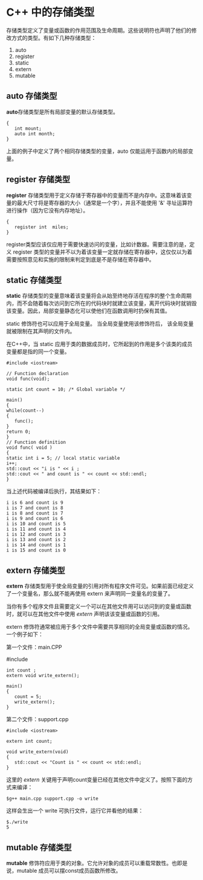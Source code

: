 # C++ 中的存储类型 #

存储类型定义了变量或函数的作用范围及生命周期。这些说明符也声明了他们的修改方式的类型。有如下几种存储类型：

1. auto  
1. register  
1. static  
1. extern  
1. mutable 


## auto 存储类型 ## 

**auto**存储类型是所有局部变量的默认存储类型。

    {
       int mount;
       auto int month;
    }

上面的例子中定义了两个相同存储类型的变量，auto 仅能运用于函数内的局部变量。

## register 存储类型 ##

**register** 存储类型用于定义存储于寄存器中的变量而不是内存中。这意味着该变量的最大尺寸将是寄存器的大小（通常是一个字），并且不能使用 '&' 寻址运算符进行操作（因为它没有内存地址）。
    
    {
       register int  miles;
    }

register类型应该仅应用于需要快速访问的变量，比如计数器。需要注意的是，定义 register 类型的变量并不以为着该变量一定就存储在寄存器中，这仅仅以为着需要按照意见和实施的限制来判定到底是不是存储在寄存器中。  

## static 存储类型 ##

**static** 存储类型的变量意味着该变量将会从始至终地存活在程序的整个生命周期内，而不会随着每次访问到它所在的代码块时就建立该变量，离开代码块时就销毁该变量。因此，局部变量静态化可以使他们在函数调用时扔保有其值。  

static 修饰符也可以应用于全局变量。 当全局变量使用该修饰符后， 该全局变量就被限制在其声明的文件内。  

在C++中，当 static 应用于类的数据成员时，它所起到的作用是多个该类的成员变量都是指的同一个变量。  

    #include <iostream>
     
    // Function declaration
    void func(void);
     
    static int count = 10; /* Global variable */
     
    main()
    {
    while(count--)
    {
       func();
    }
    return 0;
    }
    // Function definition
    void func( void )
    {
    static int i = 5; // local static variable
    i++;
    std::cout << "i is " << i ;
    std::cout << " and count is " << count << std::endl;
    }


当上述代码被编译后执行，其结果如下：

    i is 6 and count is 9
    i is 7 and count is 8
    i is 8 and count is 7
    i is 9 and count is 6
    i is 10 and count is 5
    i is 11 and count is 4
    i is 12 and count is 3
    i is 13 and count is 2
    i is 14 and count is 1
    i is 15 and count is 0

## extern 存储类型 ##

**extern** 存储类型用于使全局变量的引用对所有程序文件可见。如果前面已经定义了一个变量名，那么就不能再使用 extern 来声明同一变量名的变量了。

当你有多个程序文件且需要定义一个可以在其他文件用可以访问到的变量或函数时，就可以在其他文件中使用 *extern* 声明该该变量或函数的引用。  

extern 修饰符通常被应用于多个文件中需要共享相同的全局变量或函数的情况。一个例子如下：

第一个文件：main.CPP

#include <iostream>
 
    int count ;
    extern void write_extern();
     
    main()
    {
       count = 5;
       write_extern();
    }

第二个文件：support.cpp

    #include <iostream>
     
    extern int count;
     
    void write_extern(void)
    {
       std::cout << "Count is " << count << std::endl;
    }

这里的 *extern* 关键用于声明count变量已经在其他文件中定义了。按照下面的方式来编译：

    $g++ main.cpp support.cpp -o write

这样会生出一个 write 可执行文件，运行它并看他的结果：

    $./write
    5

## mutable 存储类型 ##

**mutable** 修饰符应用于类的对象。它允许对象的成员可以重载常数性。也即是说，mutable 成员可以摆const成员函数所修改。